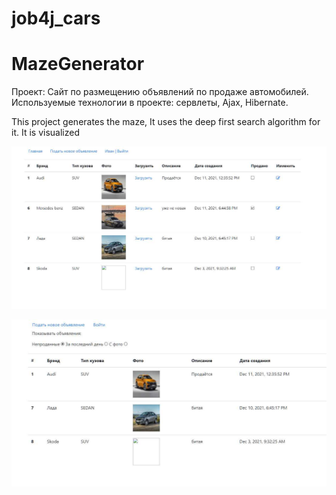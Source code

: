 # job4j_cars
MazeGenerator
====================================================
Проект: Сайт по размещению объявлений по продаже автомобилей.
Используемые технологии в проекте: сервлеты, Ajax, Hibernate.

This project generates the maze, It uses the deep first search algorithm for it. It is visualized

![ScreenShot](images/Screenshot_726.jpg)

![ScreenShot](images/Screenshot_727.jpg)